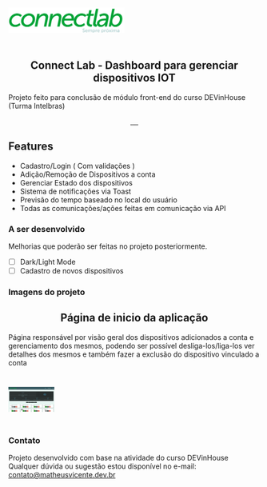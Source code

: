 <div id="container" style="height:100px;line-height:100px;">
<img src="src/assets/img/logo.png" alt="" style="vertical-align:middle;max-height:50%;">
</div>

<p align="center">
 <h2 align="center">Connect Lab - Dashboard para gerenciar dispositivos IOT</h2>
 Projeto feito para conclusão de módulo front-end do curso DEVinHouse (Turma Intelbras)
</p>
  <p align="center">
    <a href="">
      <img src="https://img.shields.io/badge/HTML-239120?style=for-the-badge&logo=html5&logoColor=white" alt="">
    </a>
    <a href="">
      <img src="https://img.shields.io/badge/CSS-239120?&style=for-the-badge&logo=css3&logoColor=white" alt="">
    </a>
    <a href="">
      <img src="https://img.shields.io/badge/JavaScript-F7DF1E?style=for-the-badge&logo=javascript&logoColor=black" alt="">
    </a>    
    <a href="">
      <img src="https://img.shields.io/badge/React-20232A?style=for-the-badge&logo=react&logoColor=61DAFB" alt="">
    </a> 
    <a href="">
      <img src="https://img.shields.io/badge/styled--components-DB7093?style=for-the-badge&logo=styled-components&logoColor=white" alt="">
    </a>
  </p>

## Features

- Cadastro/Login ( Com validações )
- Adição/Remoção de Dispositivos a conta
- Gerenciar Estado dos dispositivos
- Sistema de notificações via Toast
- Previsão do tempo baseado no local do usuário
- Todas as comunicações/ações feitas em comunicação via API

### A ser desenvolvido

Melhorias que poderão ser feitas no projeto posteriormente.

- [ ] Dark/Light Mode
- [ ] Cadastro de novos dispositivos

### Imagens do projeto

<p align="center">
 <h2 align="center">Página de inicio da aplicação</h2>
 <p>Página responsável por visão geral dos dispositivos adicionados a conta e gerenciamento dos mesmos, podendo ser possível desliga-los/liga-los ver detalhes dos mesmos e também fazer a exclusão do dispositivo vinculado a conta  </p>
</p>

<div id="container" style="height:100px;line-height:100px;">
<img src="src/assets/img/readme/imagem1.png" alt="" style="vertical-align:middle;max-height:50%;">
</div>

### Contato

Projeto desenvolvido com base na atividade do curso DEVinHouse
Qualquer dúvida ou sugestão estou disponível no e-mail:
<a href="mailto:contato@matheusvicente.dev.br?subject=Questions" title=""> contato@matheusvicente.dev.br</a>
